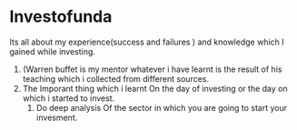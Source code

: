 # Investofunda
Its all about my experience(success and failures ) and knowledge which I gained while investing.
1. (Warren buffet is my mentor whatever i have learnt is the result of his teaching which i collected from different sources. 
2. The Imporant thing which i learnt On the day of investing or the day on which i started to invest. 
      1. Do deep analysis Of the sector in which you are going to start your invesment. 
